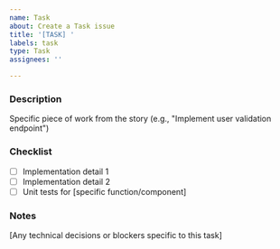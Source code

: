 ```yaml
---
name: Task
about: Create a Task issue
title: '[TASK] '
labels: task
type: Task
assignees: ''

---
```

### Description
Specific piece of work from the story (e.g., "Implement user validation endpoint")

### Checklist
- [ ] Implementation detail 1
- [ ] Implementation detail 2
- [ ] Unit tests for [specific function/component]

### Notes
[Any technical decisions or blockers specific to this task]
